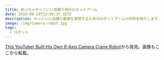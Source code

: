 ```yaml
---
title: めっちゃかっこいい自撮り用のロボットアーム
date: 2019-09-24T13:50:37.327Z
description: かっこいい自撮り動画を実現するためのロボットアームの作例を紹介します。
image: /img/camera-robot.jpg
tags:
  - ロボット
---
```

[This YouTuber Built His Own 8-Axis Camera Crane Robot](https://blog.hackster.io/this-youtuber-built-his-own-8-axis-camera-crane-robot-59c0a78e734d)から発見。画像もここから転載。
